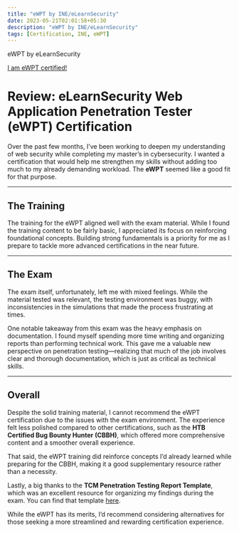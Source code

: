 ```yaml
---
title: "eWPT by INE/eLearnSecurity"
date: 2023-05-21T02:01:58+05:30
description: "eWPT by INE/eLearnSecurity"
tags: [Certification, INE, eWPT]
---
```


eWPT by eLearnSecurity

​[​I am eWPT certified!](https://verified.elearnsecurity.com/certificates/db254803-1426-4b84-926f-72cb19b2422a)
​
# Review: eLearnSecurity Web Application Penetration Tester (eWPT) Certification  

Over the past few months, I’ve been working to deepen my understanding of web security while completing my master’s in cybersecurity. I wanted a certification that would help me strengthen my skills without adding too much to my already demanding workload. The **eWPT** seemed like a good fit for that purpose.  

---

## The Training  

The training for the eWPT aligned well with the exam material. While I found the training content to be fairly basic, I appreciated its focus on reinforcing foundational concepts. Building strong fundamentals is a priority for me as I prepare to tackle more advanced certifications in the near future.  

---

## The Exam  

The exam itself, unfortunately, left me with mixed feelings. While the material tested was relevant, the testing environment was buggy, with inconsistencies in the simulations that made the process frustrating at times.  

One notable takeaway from this exam was the heavy emphasis on documentation. I found myself spending more time writing and organizing reports than performing technical work. This gave me a valuable new perspective on penetration testing—realizing that much of the job involves clear and thorough documentation, which is just as critical as technical skills.  

---

## Overall  

Despite the solid training material, I cannot recommend the eWPT certification due to the issues with the exam environment. The experience felt less polished compared to other certifications, such as the **HTB Certified Bug Bounty Hunter (CBBH)**, which offered more comprehensive content and a smoother overall experience.  

That said, the eWPT training did reinforce concepts I’d already learned while preparing for the CBBH, making it a good supplementary resource rather than a necessity.  

Lastly, a big thanks to the **TCM Penetration Testing Report Template**, which was an excellent resource for organizing my findings during the exam. You can find that template [here](https://tcm-sec.com).   

While the eWPT has its merits, I’d recommend considering alternatives for those seeking a more streamlined and rewarding certification experience.  
